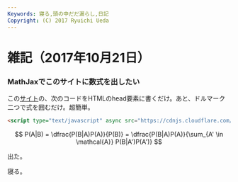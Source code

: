 ```yaml
---
Keywords: 寝る,頭の中だだ漏らし,日記
Copyright: (C) 2017 Ryuichi Ueda
---
```


# 雑記（2017年10月21日）

### MathJaxでこのサイトに数式を出したい

この[サイト](http://docs.mathjax.org/en/latest/start.html#tex-and-latex-input)の、次のコードをHTMLのhead要素に書くだけ。あと、ドルマーク二つで式を囲むだけ。超簡単。

```html
<script type="text/javascript" async src="https://cdnjs.cloudflare.com/ajax/libs/mathjax/2.7.2/MathJax.js?config=TeX-MML-AM_CHTML"></script>
```

$$ P(A|B) = \dfrac{P(B|A)P(A)}{P(B)} = \dfrac{P(B|A)P(A)}{\sum_{A' \in \mathcal{A}} P(B|A')P(A')} $$


出た。


寝る。
